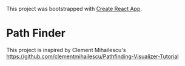 This project was bootstrapped with [Create React App](https://github.com/facebook/create-react-app).

# Path Finder

This project is inspired by Clement Mihailescu's https://github.com/clementmihailescu/Pathfinding-Visualizer-Tutorial
